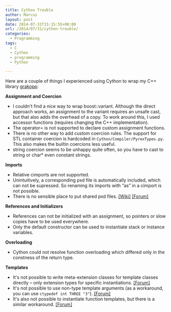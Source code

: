 ```yaml
---
title: Cython Trouble
author: Marcus
layout: post
date: 2014-07-31T15:15:55+00:00
url: /2014/07/31/cython-trouble/
categories:
  - Programming
tags:
  - C
  - Cython
  - programming
  - Python

---
```

Here are a couple of things I experienced using Cython to wrap my C++ library [grakopp][1]:

**Assignment and Coercion**

  * I couldn't find a nice way to wrap boost::variant. Although the direct approach works, an assignment to the variant requires an unsafe cast, but that also adds the overhead of a copy. To work around this, I used accessor functions (requires changing the C++ implementation).
  * The operator= is not supported to declare custom assignment functions.
  * There is no other way to add custom coercion rules. The support for STL container coercion is hardcoded in `Cython/Compiler/PyrexTypes.py`. This also makes the builtin coercions less useful.
  * string coercion seems to be unhappy quite often, so you have to cast to string or char* even constant strings.

**Imports**

  * Relative cimports are not supported.
  * Unintuitively, a corresponding pxd file is automatically included, which can not be supressed. So renaming its imports with &#8220;as&#8221; in a cimport is not possible.
  * There is no sensible place to put shared pxd files. [[Wiki]][2] [[Forum]][3]

**References and Initializers**

  * References can not be initialized with an assignment, so pointers or slow copies have to be used everywhere.
  * Only the default constructor can be used to instantiate stack or instance variables.

**Overloading**

  * Cython could not resolve function overloading which differed only in the constness of the return type.

**Templates**

  * It's not possible to write meta-extension classes for template classes directly &#8211; only extension types for specific instantiations. [[Forum]][4]
  * It's not possible to use non-type template arguments (as a workaround, you can use `ctypedef int THREE "3"`). [[Forum]][5]
  * It's also not possible to instantiate function templates, but there is a similar workaround. [[Forum]][6]

 [1]: http://github.com/lambdafu/grakopp
 [2]: https://github.com/cython/cython/wiki/PackageHierarchy
 [3]: https://groups.google.com/forum/#!topic/cython-users/fYaqdkSfCI0
 [4]: https://groups.google.com/forum/#!topic/cython-users/qQpMo3hGQqI
 [5]: https://groups.google.com/d/msg/cython-users/JVzbh2Vbm60/p99NBPUmxYIJ
 [6]: https://groups.google.com/d/msg/cython-users/JVzbh2Vbm60/GquI2kVkKKoJ